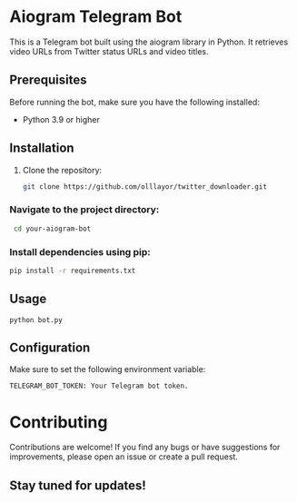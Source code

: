 # Aiogram Telegram Bot

This is a Telegram bot built using the aiogram library in Python. It retrieves video URLs from Twitter status URLs and video titles.

## Prerequisites

Before running the bot, make sure you have the following installed:

- Python 3.9 or higher

## Installation

1. Clone the repository:
   ```bash
   git clone https://github.com/olllayor/twitter_downloader.git
   ```
### Navigate to the project directory:
   ```bash
    cd your-aiogram-bot
   ```

### Install dependencies using pip:
   ```bash
   pip install -r requirements.txt
   ```

## Usage
   ```
   python bot.py
   ```
## Configuration

Make sure to set the following environment variable:
   ```
   TELEGRAM_BOT_TOKEN: Your Telegram bot token.
   ```

# Contributing
Contributions are welcome! If you find any bugs or have suggestions for improvements, please open an issue or create a pull request.

## Stay tuned for updates!



